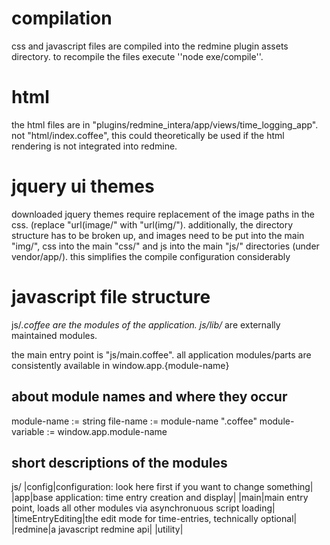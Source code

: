 # compilation
css and javascript files are compiled into the redmine plugin assets directory.
to recompile the files execute ''node exe/compile''.

# html
the html files are in "plugins/redmine_intera/app/views/time_logging_app".
not "html/index.coffee", this could theoretically be used if the html rendering is not integrated into redmine.

# jquery ui themes
downloaded jquery themes require replacement of the image paths in the css. (replace "url(image/" with "url(img/").
additionally, the directory structure has to be broken up, and images need to be put into the main "img/", css into the main "css/" and js into the main "js/" directories (under vendor/app/).
this simplifies the compile configuration considerably

# javascript file structure
js/*.coffee are the modules of the application.
js/lib/* are externally maintained modules.

the main entry point is "js/main.coffee".
all application modules/parts are consistently available in window.app.{module-name}

## about module names and where they occur
module-name := string
file-name := module-name ".coffee"
module-variable := window.app.module-name

## short descriptions of the modules
js/
  |config|configuration: look here first if you want to change something|
  |app|base application: time entry creation and display|
  |main|main entry point, loads all other modules via asynchronuous script loading|
  |timeEntryEditing|the edit mode for time-entries, technically optional|
  |redmine|a javascript redmine api|
  |utility|
